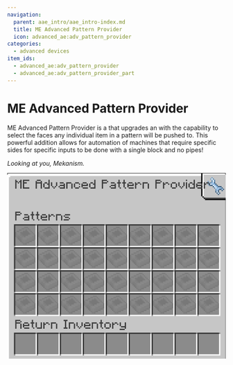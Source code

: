 ```yaml
---
navigation:
  parent: aae_intro/aae_intro-index.md
  title: ME Advanced Pattern Provider
  icon: advanced_ae:adv_pattern_provider
categories:
  - advanced devices
item_ids:
  - advanced_ae:adv_pattern_provider
  - advanced_ae:adv_pattern_provider_part
---
```


# ME Advanced Pattern Provider

<Row gap="20">
<BlockImage id="advanced_ae:adv_pattern_provider" scale="8"></BlockImage>
<BlockImage id="advanced_ae:adv_pattern_provider" p:push_direction="up" scale="8"></BlockImage>
<GameScene zoom="8" background="transparent">
  <ImportStructure src="../structure/cable_app_part.snbt"></ImportStructure>
</GameScene>
</Row>

ME Advanced Pattern Provider is a <ItemLink id="ae2:pattern_provider" /> that upgrades
an <ItemLink id="expatternprovider:ex_pattern_provider" /> with the capability to select the faces any individual item
in a pattern will be pushed to. This powerful addition allows for automation of machines that require specific sides for
specific inputs to be done with a single block and no pipes!

*Looking at you, Mekanism.*

![AAEGui](../pic/app_gui.png)
